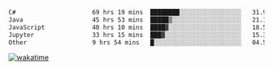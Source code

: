 <!--START_SECTION:waka-->

```txt
C#                     69 hrs 19 mins  ████████░░░░░░░░░░░░░░░░░   31.95 %
Java                   45 hrs 53 mins  █████▒░░░░░░░░░░░░░░░░░░░   21.15 %
JavaScript             40 hrs 10 mins  ████▓░░░░░░░░░░░░░░░░░░░░   18.51 %
Jupyter                33 hrs 15 mins  ███▓░░░░░░░░░░░░░░░░░░░░░   15.33 %
Other                  9 hrs 54 mins   █░░░░░░░░░░░░░░░░░░░░░░░░   04.57 %
```

<!--END_SECTION:waka-->
[![wakatime](https://wakatime.com/badge/user/6c2f442e-41b4-42e3-bc06-d5d8203ad1da.svg)](https://wakatime.com/@6c2f442e-41b4-42e3-bc06-d5d8203ad1da)
